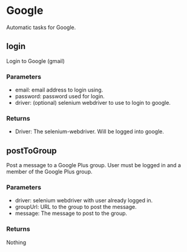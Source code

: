 # Google

Automatic tasks for Google.

## login

Login to Google (gmail)

### Parameters

* email: email address to login using.
* password: password used for login.
* driver: (optional) selenium webdriver to use to login to google.

### Returns

* Driver: The selenium-webdriver. Will be logged into google.

## postToGroup

Post a message to a Google Plus group. User must be logged in and a member of the Google Plus group.

### Parameters

* driver: selenium webdriver with user already logged in.
* groupUrl: URL to the group to post the message.
* message: The message to post to the group.

### Returns

Nothing
